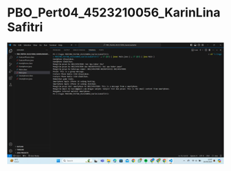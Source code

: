# PBO_Pert04_4523210056_KarinLinaSafitri
![alt text](PBO_Pert04_4523210056_KarinLinaSafitri/PBO_Pert04.png)
